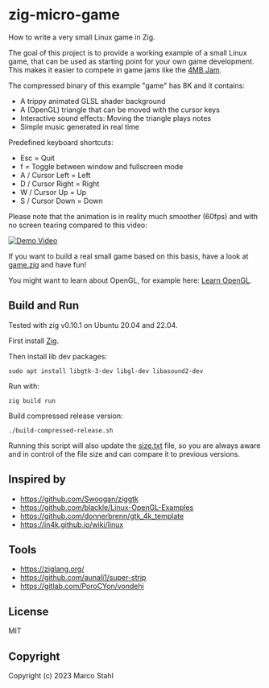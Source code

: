 # zig-micro-game

How to write a very small Linux game in Zig.

The goal of this project is to provide a working example of a small Linux game,
that can be used as starting point for your own game development.
This makes it easier to compete in game jams like the [4MB Jam](https://itch.io/jam/4mb-jam-2023).

The compressed binary of this example "game" has 8K and it contains:

* A trippy animated GLSL shader background
* A (OpenGL) triangle that can be moved with the cursor keys
* Interactive sound effects: Moving the triangle plays notes
* Simple music generated in real time

Predefined keyboard shortcuts:
* Esc = Quit
* f = Toggle between window and fullscreen mode
* A / Cursor Left = Left
* D / Cursor Right = Right
* W / Cursor Up  = Up
* S / Cursor Down  = Down


Please note that the animation is in reality much smoother (60fps) and with no screen tearing compared to this video: 

[![Demo Video](http://img.youtube.com/vi/9-FE2YLY7X0/0.jpg)](http://www.youtube.com/watch?v=9-FE2YLY7X0 "Demo Video")

If you want to build a real small game based on this basis, have a look at [game.zig](./src/game.zig) and have fun!

You might want to learn about OpenGL, for example here: [Learn OpenGL](https://learnopengl.com/).

## Build and Run

Tested with zig v0.10.1 on Ubuntu 20.04 and 22.04.

First install [Zig](https://ziglang.org/learn/getting-started/).

Then install lib dev packages:

    sudo apt install libgtk-3-dev libgl-dev libasound2-dev

Run with:

    zig build run

Build compressed release version:

    ./build-compressed-release.sh 

Running this script will also update the [size.txt](./size.txt) file, so you are always aware and in control of the file size and can compare it to previous versions.


## Inspired by

* https://github.com/Swoogan/ziggtk
* https://github.com/blackle/Linux-OpenGL-Examples
* https://github.com/donnerbrenn/gtk_4k_template
* https://in4k.github.io/wiki/linux

## Tools

* https://ziglang.org/
* https://github.com/aunali1/super-strip
* https://gitlab.com/PoroCYon/vondehi


## License

MIT


## Copyright

Copyright (c) 2023 Marco Stahl